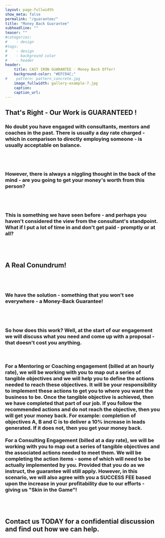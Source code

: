 ```yaml
---
layout: page-fullwidth
show_meta: false
permalink: "/guarantee/"
title: "Money Back Guarantee"
subheadline: ""
teaser: ""
#categories:
#    - design
#tags:
#    - design
#    - background color
#    - header
header:
    title: CAST IRON GUARANTEE - Money Back Offer!
    background-color: "#EFC94C;"
#    pattern: pattern_concrete.jpg
    image_fullwidth: gallery-example-7.jpg
    caption:
    caption_url:
---
```

<!--more-->

## That's Right - Our Work is GUARANTEED !

<h3>No doubt you have engaged with consultants, mentors and coaches in the past.  There is usually a day rate charged - which in comparison to directly employing someone - is usually acceptable on balance.
</h3><br><br>
<h3>However, there is always a niggling thought in the back of the mind - are you going to get your money's worth from this person?
</h3><br><br>
<h3>This is something we have seen before - and perhaps you haven't considered the view from the consultant's standpoint.  What if I put a lot of time in and don't get paid - promptly or at all?
</h3><br><br>
<h2>A Real Conundrum!
</h2><br><br>
<h3>We have the solution - something that you won't see everywhere - a Money-Back Guarantee!
</h3><br><br>
<h3>So how does this work?  Well, at the start of our engagement we will discuss what you need and come up with a proposal - that doesn't cost you anything.
</h3><br>
<h3>For a Mentoring or Coaching engagement (billed at an hourly rate), we will be working with you to map out a series of tangible objectives and we will help you to define the actions needed to reach these objectives.  It will be your responsibility to implement these actions to get you to where you want the business to be.  Once the tangible objective is achieved, then we have completed that part of our job.  If you follow the recommended actions and do not reach the objective, then you will get your money back.
For example: completion of objectives A, B and C is to deliver a 10% increase in leads generated. If it does not, then you get your money back.<br><br>
For a Consulting Engagement (billed at a day rate), we will be working with you to map out a series of tangible objectives and the associated actions needed to meet them.  We will be completing the action items - some of which will need to be actually implemented by you.  Provided that you do as we instruct, the guarantee will still apply.  However, in this scenario, we will also agree with you a SUCCESS FEE based upon the increase in your profitability due to our efforts - giving us "Skin in the Game"!  
</h3><br><br>


<h2>Contact us TODAY for a confidential discussion and find out how we can help.</h2>

<!-- ### All Header-Styles
{: .t60 }

{% include list-posts tag='header' %}
-->
